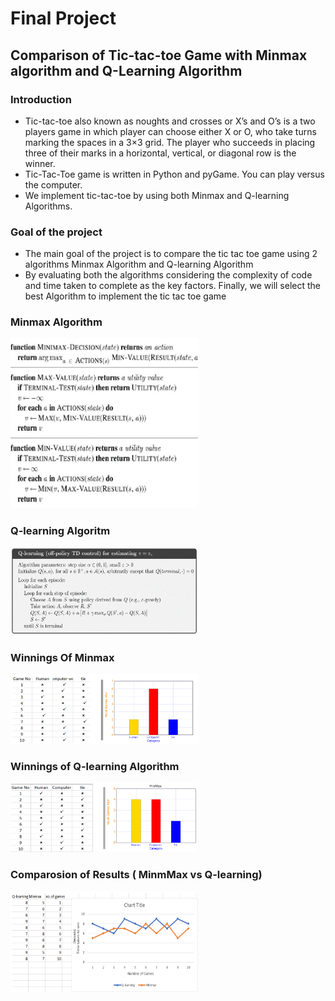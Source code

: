 # Final Project
## Comparison of Tic-tac-toe Game with Minmax algorithm and Q-Learning Algorithm
### Introduction

*	Tic-tac-toe also known as noughts and crosses or X’s and O’s is a two players game in which player can choose either X or O, who take turns marking the spaces in a 3×3 grid. The player who succeeds in placing three of their marks in a horizontal, vertical, or diagonal row is the winner.
* Tic-Tac-Toe game is written in Python and pyGame. You can play versus the computer.
*	We implement tic-tac-toe by using both Minmax and Q-learning Algorithms.

### Goal of the project
*	The main goal of the project is to compare the tic tac toe game using 2 algorithms
Minmax Algorithm and Q-learning Algorithm
*	By evaluating both the algorithms considering the complexity of code and time taken to complete as the key factors. Finally, we will select the best Algorithm to implement the tic tac toe game

### Minmax Algorithm
<img src="MinmMax Algorithm.png" width="300">

### Q-learning Algoritm
<img src="Q-learning Algorithm.png" width="300">

### Winnings Of Minmax
<img src="Minmax winnings.png" width="300">

### Winnings of Q-learning Algorithm
<img src="Q learning winning.png" width="300">

### Comparosion of Results ( MinmMax vs Q-learning)
<img src="Comparision.png" width="300">
